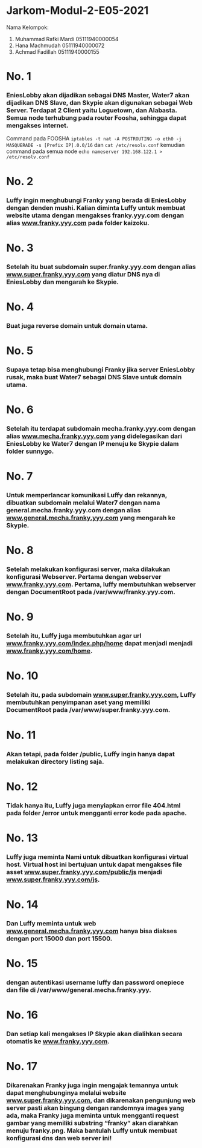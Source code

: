 # Jarkom-Modul-2-E05-2021

Nama Kelompok:
1. Muhammad Rafki Mardi 05111940000054
2. Hana Machmudah 05111940000072
3. Achmad Fadillah  05111940000155

# No. 1
### EniesLobby akan dijadikan sebagai DNS Master, Water7 akan dijadikan DNS Slave, dan Skypie akan digunakan sebagai Web Server. Terdapat 2 Client yaitu Loguetown, dan Alabasta. Semua node terhubung pada router Foosha, sehingga dapat mengakses internet.

Command pada FOOSHA `iptables -t nat -A POSTROUTING -o eth0 -j MASQUERADE -s [Prefix IP].0.0/16` dan `cat /etc/resolv.conf` kemudian command pada semua node `echo nameserver 192.168.122.1 > /etc/resolv.conf`

# No. 2
### Luffy ingin menghubungi Franky yang berada di EniesLobby dengan denden mushi. Kalian diminta Luffy untuk membuat website utama dengan mengakses franky.yyy.com dengan alias www.franky.yyy.com pada folder kaizoku.


# No. 3
### Setelah itu buat subdomain super.franky.yyy.com dengan alias www.super.franky.yyy.com yang diatur DNS nya di EniesLobby dan mengarah ke Skypie.


# No. 4
### Buat juga reverse domain untuk domain utama.


# No. 5
### Supaya tetap bisa menghubungi Franky jika server EniesLobby rusak, maka buat Water7 sebagai DNS Slave untuk domain utama.


# No. 6
### Setelah itu terdapat subdomain mecha.franky.yyy.com dengan alias www.mecha.franky.yyy.com yang didelegasikan dari EniesLobby ke Water7 dengan IP menuju ke Skypie dalam folder sunnygo.


# No. 7
### Untuk memperlancar komunikasi Luffy dan rekannya, dibuatkan subdomain melalui Water7 dengan nama general.mecha.franky.yyy.com dengan alias www.general.mecha.franky.yyy.com yang mengarah ke Skypie.


# No. 8
### Setelah melakukan konfigurasi server, maka dilakukan konfigurasi Webserver. Pertama dengan webserver www.franky.yyy.com. Pertama, luffy membutuhkan webserver dengan DocumentRoot pada /var/www/franky.yyy.com.


# No. 9
### Setelah itu, Luffy juga membutuhkan agar url www.franky.yyy.com/index.php/home dapat menjadi menjadi www.franky.yyy.com/home.


# No. 10
### Setelah itu, pada subdomain www.super.franky.yyy.com, Luffy membutuhkan penyimpanan aset yang memiliki DocumentRoot pada /var/www/super.franky.yyy.com.


# No. 11
### Akan tetapi, pada folder /public, Luffy ingin hanya dapat melakukan directory listing saja.


# No. 12
### Tidak hanya itu, Luffy juga menyiapkan error file 404.html pada folder /error untuk mengganti error kode pada apache.


# No. 13
### Luffy juga meminta Nami untuk dibuatkan konfigurasi virtual host. Virtual host ini bertujuan untuk dapat mengakses file asset www.super.franky.yyy.com/public/js menjadi www.super.franky.yyy.com/js. 


# No. 14
### Dan Luffy meminta untuk web www.general.mecha.franky.yyy.com hanya bisa diakses dengan port 15000 dan port 15500.


# No. 15
### dengan autentikasi username luffy dan password onepiece dan file di /var/www/general.mecha.franky.yyy.


# No. 16
### Dan setiap kali mengakses IP Skypie akan dialihkan secara otomatis ke www.franky.yyy.com.


# No. 17
### Dikarenakan Franky juga ingin mengajak temannya untuk dapat menghubunginya melalui website www.super.franky.yyy.com, dan dikarenakan pengunjung web server pasti akan bingung dengan randomnya images yang ada, maka Franky juga meminta untuk mengganti request gambar yang memiliki substring “franky” akan diarahkan menuju franky.png. Maka bantulah Luffy untuk membuat konfigurasi dns dan web server ini!
